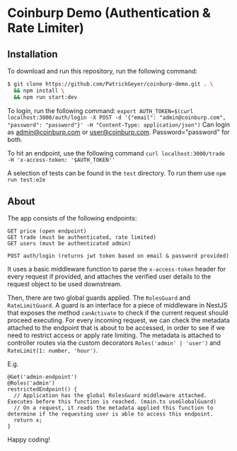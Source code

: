 
# Coinburp Demo (Authentication & Rate Limiter)

## Installation

To download and run this repository, run the following command:
```bash
$ git clone https://github.com/PatrickGeyer/coinburp-demo.git . \
  && npm install \
  && npm run start:dev
```

To login, run the following command:
```export AUTH_TOKEN=$(curl localhost:3000/auth/login -X POST -d '{"email": "admin@coinburp.com", "password": "password"}' -H "Content-Type: application/json")```
Can login as admin@coinburp.com or user@coinburp.com. Password="password" for both.

To hit an endpoint, use the following command `curl localhost:3000/trade  -H 'x-access-token: '$AUTH_TOKEN''`

A selection of tests can be found in the `test` directory. To run them use `npm run test:e2e`
## About
The app consists of the following endpoints: 

```
GET price (open endpoint)
GET trade (must be authenticated, rate limited)
GET users (must be authenticated admin)

POST auth/login (returns jwt token based on email & password provided)
```

It uses a basic middleware function to parse the `x-access-token` header for every request if provided, and attaches the verified user details to the request object to be used downstream.

Then, there are two global guards applied. The `RolesGuard` and `RateLimitGuard`. A guard is an interface for a piece of middleware in NestJS that exposes the method `canActivate` to check if the current request should proceed executing. 
For every incoming request, we can check the metadata attached to the endpoint that is about to be accessed, in order to see if we need to restrict access or apply rate limiting.
The metadata is attached to controller routes via the custom decorators `Roles('admin' | 'user')` and `RateLimit(1: number, 'hour')`.

E.g.

```
@Get('admin-endpoint')
@Roles('admin')
restrictedEndpoint() {
  // Application has the global RolesGuard middleware attached. Executes before this function is reached. (main.ts useGlobalGuard)
  // On a request, it reads the metadata applied this function to determine if the requesting user is able to access this endpoint.
  return x;
}
```

Happy coding!